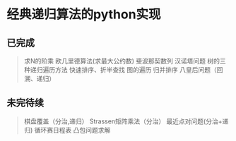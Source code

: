 # 经典递归算法的python实现

## 已完成
>求N的阶乘
>欧几里德算法(求最大公约数)
>斐波那契数列
>汉诺塔问题
>树的三种递归遍历方法
>快速排序、折半查找
>图的遍历
>归并排序
>八皇后问题（回溯、递归）
## 未完待续
> 棋盘覆盖（分治,递归）
> Strassen矩阵乘法（分治）
> 最近点对问题(分治+递归)
> 循环赛日程表
> 凸包问题求解
